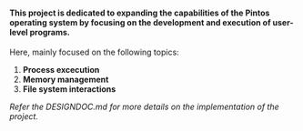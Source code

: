 #### This project is dedicated to expanding the capabilities of the Pintos operating system by focusing on the development and execution of user-level programs.

Here, mainly focused on the following topics:

1. **Process excecution**
2. **Memory management**
3. **File system interactions**

*Refer the DESIGNDOC.md for more details on the implementation of the project.*